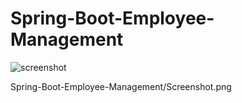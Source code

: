 # Spring-Boot-Employee-Management


![screenshot](https://cloud.githubusercontent.com/assets/16677013/16340898/10b00ad2-39f0-11e6-9f4d-030322ec30ed.png)


Spring-Boot-Employee-Management/Screenshot.png
